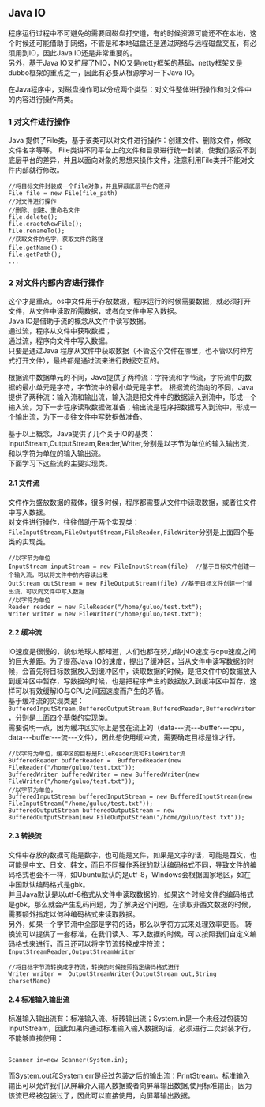 ## Java IO
程序运行过程中不可避免的需要同磁盘打交道，有的时候资源可能还不在本地，这个时候还可能借助于网络，不管是和本地磁盘还是通过网络与远程磁盘交互，有必须用到IO，因此Java IO还是非常重要的。  
另外，基于Java IO又扩展了NIO，NIO又是netty框架的基础，netty框架又是dubbo框架的重点之一，因此有必要从根源学习一下Java IO。

在Java程序中，对磁盘操作可以分成两个类型：对文件整体进行操作和对文件中的内容进行操作两类。 
### 1 对文件进行操作
Java 提供了File类，基于该类可以对文件进行操作：创建文件、删除文件，修改文件名字等等。 
File类讲不同平台上的文件和目录进行统一封装，使我们感受不到底层平台的差异，并且以面向对象的思想来操作文件，注意利用File类并不能对文件内部就行修改。 
```
//将目标文件封装成一个File对象，并且屏蔽底层平台的差异
File file = new File(file_path)
//对文件进行操作
//删除、创建、重命名文件
file.delete();
file.craeteNewFile();
file.renameTo();
//获取文件的名字，获取文件的路径
file.getName()；
file.getPath();
...
```
### 2 对文件内部内容进行操作
这个才是重点，os中文件用于存放数据，程序运行的时候需要数据，就必须打开文件，从文件中读取所需数据，或者向文件中写入数据。  
Java IO是借助于流的概念从文件中读写数据。  
通过流，程序从文件中获取数据；   
通过流，程序向文件中写入数据。   
只要是通过Java 程序从文件中获取数据（不管这个文件在哪里，也不管以何种方式打开文件），最终都是通过流来进行数据交互的。  

根据流中数据单元的不同，Java提供了两种流：字符流和字节流，字符流中的数据的最小单元是字符，字节流中的最小单元是字节。 
根据流的流向的不同，Java提供了两种流：输入流和输出流，输入流是把文件中的数据读入到流中，形成一个输入流，为下一步程序读取数据做准备；输出流是程序把数据写入到流中，形成一个输出流，为下一步往文件中写数据做准备。

基于以上概念，Java提供了几个关于IO的基类：InputStream,OutputStream,Reader,Writer,分别是以字节为单位的输入输出流，和以字符为单位的输入输出流。  
下面学习下这些流的主要实现类。

#### 2.1 文件流
文件作为盛放数据的载体，很多时候，程序都需要从文件中读取数据，或者往文件中写入数据。   
对文件进行操作，往往借助于两个实现类：
`FileInputStream,FileOutputStream,FileReader,FileWriter`分别是上面四个基类的实现类。 
```
//以字节为单位
InputStream inputStream = new FileInputStream(file)  //基于目标文件创建一个输入流，可以将文件中的内容读出来
OutStream outStream = new FileOutputStream(file) //基于目标文件创建一个输出流，可以向文件中写入数据
//以字符为单位
Reader reader = new FileReader("/home/guluo/test.txt");
Writer writer = new FileWriter("/home/guluo/test.txt");
```
#### 2.2 缓冲流
IO速度是很慢的，貌似地球人都知道，人们也都在努力缩小IO速度与cpu速度之间的巨大差距。为了提高Java IO的速度，提出了缓冲区，当从文件中读写数据的时候，会首先将目标数据放入到缓冲区中，读取数据的时候，是把文件中的数据放入到缓冲区中暂存，写数据的时候，也是把程序产生的数据放入到缓冲区中暂存，这样可以有效缓解IO与CPU之间因速度而产生的矛盾。  
基于缓冲流的实现类是：`BufferedInputStream,BufferedOutputStream,BufferedReader,BufferedWriter`，分别是上面四个基类的实现类。  
需要说明一点，因为缓冲区实际上是套在流上的（data---流---buffer---cpu，data---buffer---流---文件），因此想使用缓冲流，需要确定目标是谁才行。  

```
//以字符为单位，缓冲区的目标是FileReader流和FileWriter流
BUfferedReader bufferReader =  BufferedReader(new FileReader("/home/guluo/test.txt"));
BufferedWriter bufferedWriter = new BufferedWriter(new FileWriter("/home/guluo/test.txt"));
//以字节为单位，
BufferedInputStream bufferedInputStream = new BufferedInputStream(new FileInputStream("/home/guluo/test.txt"));
BufferedOutputStream bufferedOutputStream = new BufferedOutputStream(new FileOutputStream("/home/guluo/test.txt"));
```
#### 2.3 转换流
文件中存放的数据可能是数字，也可能是文件，如果是文字的话，可能是西文，也可能是中文、日文、韩文，而且不同操作系统的默认编码格式不同，导致文件的编码格式也会不一样，如Ubuntu默认的是utf-8，Windows会根据国家地区，如在中国默认编码格式是gbk。  
并且Java默认是以utf-8格式从文件中读取数据的，如果这个时候文件的编码格式是gbk，那么就会产生乱码问题，为了解决这个问题，在读取非西文数据的时候，需要额外指定以何种编码格式来读取数据。    
另外，如果一个字节流中全部是字符的话，那么以字符方式来处理效率更高。
转换流可以提供了一套标准，在我们读入、写入数据的时候，可以按照我们自定义编码格式来进行，而且还可以将字节流转换成字符流：`InputStreamReader,OutputStreamWriter`
```
//将目标字节流转换成字符流，转换的时候按照指定编码格式进行
Writer writer =  OutputStreamWriter(OutputStream out,String charsetName)
```
#### 2.4 标准输入输出流

标准输入输出流有：标准输入流、标砖输出流；System.in是一个未经过包装的InputStream，因此如果向通过标准输入输入数据的话，必须进行二次封装才行，不能够直接使用：  
```

Scanner in=new Scanner(System.in);
```
而System.out和System.err是经过包装之后的输出流：PrintStream。标准输入输出可以允许我们从屏幕介入输入数据或者向屏幕输出数据,使用标准输出，因为该流已经被包装过了，因此可以直接使用，向屏幕输出数据。